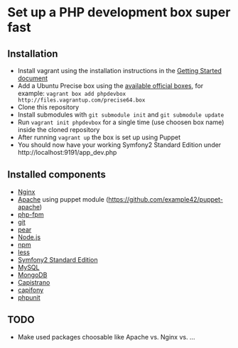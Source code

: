 Set up a PHP development box super fast
=======================================

Installation
------------

* Install vagrant using the installation instructions in the [Getting Started document](http://vagrantup.com/v1/docs/getting-started/index.html)
* Add a Ubuntu Precise box using the [available official boxes](https://github.com/mitchellh/vagrant/wiki/Available-Vagrant-Boxes), for example: ```vagrant box add phpdevbox http://files.vagrantup.com/precise64.box```
* Clone this repository
* Install submodules with ```git submodule init``` and ```git submodule update```
* Run ```vagrant init phpdevbox``` for a single time (use choosen box name) inside the cloned repository
* After running ```vagrant up``` the box is set up using Puppet
* You should now have your working Symfony2 Standard Edition under http://localhost:9191/app_dev.php

Installed components
--------------------

* [Nginx](http://nginx.org)
* [Apache](http://www.apache.org/) using puppet module (https://github.com/example42/puppet-apache)
* [php-fpm](http://php-fpm.org)
* [git](http://git-scm.com/)
* [pear](http://pear.php.net/)
* [Node.js](http://nodejs.org/)
* [npm](http://npmjs.org/)
* [less](http://lesscss.org/)
* [Symfony2 Standard Edition](https://github.com/symfony/symfony-standard)
* [MySQL](http://dev.mysql.com/downloads/mysql/)
* [MongoDB](http://www.mongodb.org/)
* [Capistrano](https://github.com/capistrano/capistrano)
* [capifony](http://capifony.org/)
* [phpunit](http://www.phpunit.de)

TODO
----

* Make used packages choosable like Apache vs. Nginx vs. ...


